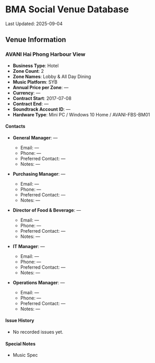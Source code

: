 # BMA Social Venue Database

Last Updated: 2025-09-04

## Venue Information

### AVANI Hai Phong Harbour View
- **Business Type**: Hotel
- **Zone Count**: 2
- **Zone Names**: Lobby & All Day Dining
- **Music Platform**: SYB
- **Annual Price per Zone**: —
- **Currency**: —
- **Contract Start**: 2017-07-08
- **Contract End**: —
- **Soundtrack Account ID**: —
- **Hardware Type**: Mini PC / Windows 10 Home / AVANI-FBS-BM01

#### Contacts
- **General Manager**: —
  - Email: —
  - Phone: —
  - Preferred Contact: —
  - Notes: —

- **Purchasing Manager**: —
  - Email: —
  - Phone: —
  - Preferred Contact: —
  - Notes: —

- **Director of Food & Beverage**: —
  - Email: —
  - Phone: —
  - Preferred Contact: —
  - Notes: —

- **IT Manager**: —
  - Email: —
  - Phone: —
  - Preferred Contact: —
  - Notes: —

- **Operations Manager**: —
  - Email: —
  - Phone: —
  - Preferred Contact: —
  - Notes: —

#### Issue History
- No recorded issues yet.

#### Special Notes
- Music Spec
